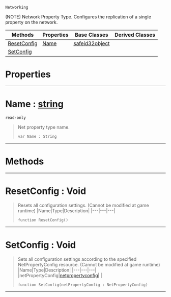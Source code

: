  `Networking`



(NOTE) Network Property Type. Configures the replication of a single property on the network.

|Methods|Properties|Base Classes|Derived Classes|
|---|---|---|---|
|[ ResetConfig](https://github.com/PlasmaEngine/PlasmaDocs/tree/master/docs/C%2B%2B/code_reference/class_reference/netpropertytype.markdown#resetconfig-void)|[ Name](https://github.com/PlasmaEngine/PlasmaDocs/tree/master/docs/C%2B%2B/code_reference/class_reference/netpropertytype.markdown#name-plasma-engine-documen)|[safeid32object](https://github.com/PlasmaEngine/PlasmaDocs/tree/master/docs/C%2B%2B/code_reference/class_reference/safeid32object.markdown)| |
|[ SetConfig](https://github.com/PlasmaEngine/PlasmaDocs/tree/master/docs/C%2B%2B/code_reference/class_reference/netpropertytype.markdown#setconfig-void)| | | |


 #  Properties


---  
 #  Name : [string](https://github.com/PlasmaEngine/PlasmaDocs/tree/master/docs/C%2B%2B/code_reference/lightning_base_types/string.markdown)

 `read-only`

> Net property type name.
> ``` lang=cpp, name=Lightning
> var Name : String


---  
 #  Methods


---  
 #  ResetConfig : Void

> Resets all configuration settings. (Cannot be modified at game runtime)
> |Name|Type|Description|
> |---|---|---|
> ``` lang=cpp, name=Lightning
> function ResetConfig()
> ``` 


---  
 #  SetConfig : Void

> Sets all configuration settings according to the specified NetPropertyConfig resource. (Cannot be modified at game runtime)
> |Name|Type|Description|
> |---|---|---|
> |netPropertyConfig|[netpropertyconfig](https://github.com/PlasmaEngine/PlasmaDocs/tree/master/docs/C%2B%2B/code_reference/class_reference/netpropertyconfig.markdown)| |
> ``` lang=cpp, name=Lightning
> function SetConfig(netPropertyConfig : NetPropertyConfig)
> ``` 


---  
 

 